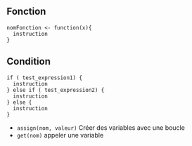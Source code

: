 ## Fonction
```
nomFonction <- function(x){
  instruction
}
```

## Condition 

```
if ( test_expression1) {
  instruction
} else if ( test_expression2) {
  instruction
} else {
  instruction
}
```

* `assign(nom, valeur)` Créer des variables avec une boucle
* `get(nom)` appeler une variable
